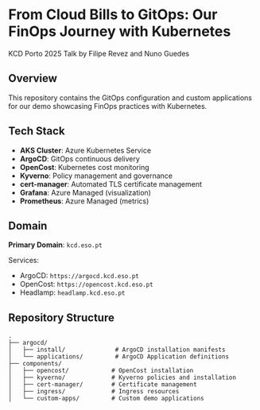 # From Cloud Bills to GitOps: Our FinOps Journey with Kubernetes

KCD Porto 2025 Talk by Filipe Revez and Nuno Guedes

## Overview

This repository contains the GitOps configuration and custom applications for our demo showcasing FinOps practices with Kubernetes.

## Tech Stack

- **AKS Cluster**: Azure Kubernetes Service
- **ArgoCD**: GitOps continuous delivery
- **OpenCost**: Kubernetes cost monitoring
- **Kyverno**: Policy management and governance
- **cert-manager**: Automated TLS certificate management
- **Grafana**: Azure Managed (visualization)
- **Prometheus**: Azure Managed (metrics)

## Domain

**Primary Domain**: `kcd.eso.pt`

Services:
- ArgoCD: `https://argocd.kcd.eso.pt`
- OpenCost: `https://opencost.kcd.eso.pt`
- Headlamp: `headlamp.kcd.eso.pt`

## Repository Structure

```
.
├── argocd/
│   ├── install/              # ArgoCD installation manifests
│   └── applications/         # ArgoCD Application definitions
├── components/
│   ├── opencost/            # OpenCost installation
│   ├── kyverno/             # Kyverno policies and installation
│   ├── cert-manager/        # Certificate management
│   ├── ingress/             # Ingress resources
│   └── custom-apps/         # Custom demo applications
```